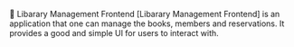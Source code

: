 📖 Libarary Management Frontend
[Libarary Management Frontend] is an application that one can manage the books, members and reservations. It provides a good and simple UI for users to interact with.
